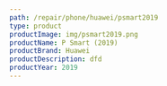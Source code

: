 ```yaml
---
path: /repair/phone/huawei/psmart2019
type: product
productImage: img/psmart2019.png
productName: P Smart (2019)
productBrand: Huawei
productDescription: dfd
productYear: 2019
---
```

